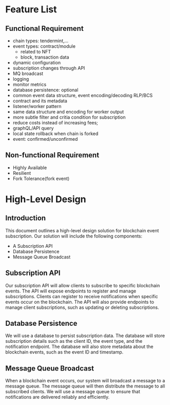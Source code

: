 # Feature List

## Functional Requirement

- chain types: tendermint,...
- event types: contract/module
  * related to NFT
  * block, transaction data
- dynamic configuration
- subscription changes through API
- MQ broadcast
- logging
- monitor metrics
- database persistence: optional
- common event data structure, event encoding/decoding RLP/BCS
- contract and its metadata
- listener/worker pattern
- same data structure and encoding for worker output
- more subtle filter and critia condition for subscription
- reduce costs instead of increasing fees;
- graphQL/API query
- local state rollback when  chain is forked
- event: confirmed/unconfirmed

## Non-functional Requirement

- Highly Available 
- Resilient
- Fork Tolerance(fork event)

# High-Level Design

## Introduction

This document outlines a high-level design solution for blockchain event subscription. Our solution will include the following components:

- A Subscription API
- Database Persistence
- Message Queue Broadcast

## Subscription API

Our subscription API will allow clients to subscribe to specific blockchain events. The API will expose endpoints to register and manage subscriptions. Clients can register to receive notifications when specific events occur on the blockchain. The API will also provide endpoints to manage client subscriptions, such as updating or deleting subscriptions.

## Database Persistence

We will use a database to persist subscription data. The database will store subscription details such as the client ID, the event type, and the notification endpoint. The database will also store metadata about the blockchain events, such as the event ID and timestamp.

## Message Queue Broadcast

When a blockchain event occurs, our system will broadcast a message to a message queue. The message queue will then distribute the message to all subscribed clients. We will use a message queue to ensure that notifications are delivered reliably and efficiently.
